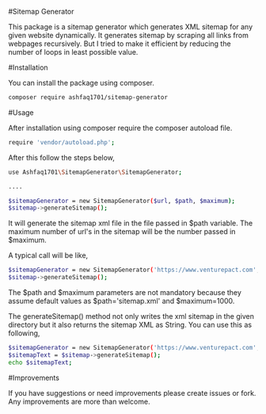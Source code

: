 #Sitemap Generator

This package is a sitemap generator which generates XML sitemap for any given website dynamically. It generates sitemap by scraping all links from webpages recursively. But I tried to make it efficient by reducing the number of loops in least possible value.


#Installation

You can install the package using composer.

```sh
composer require ashfaq1701/sitemap-generator
```

#Usage

After installation using composer require the composer autoload file.

```sh
require 'vendor/autoload.php';
```

After this follow the steps below,

```sh
use Ashfaq1701\SitemapGenerator\SitemapGenerator;

....

$sitemapGenerator = new SitemapGenerator($url, $path, $maximum);
$sitemap->generateSitemap();
```

It will generate the sitemap xml file in the file passed in $path variable. The maximum number of url's in the sitemap will be the number passed in $maximum.

A typical call will be like,

```sh
$sitemapGenerator = new SitemapGenerator('https://www.venturepact.com', '/home/user/sitemap.xml', 2000);
$sitemap->generateSitemap();
```

The $path and $maximum parameters are not mandatory because they assume default values as $path='sitemap.xml' and $maximum=1000.

The generateSitemap() method not only writes the xml sitemap in the given directory but it also returns the sitemap XML as String. You can use this as following,

```sh
$sitemapGenerator = new SitemapGenerator('https://www.venturepact.com', '/home/user/sitemap.xml', 2000);
$sitemapText = $sitemap->generateSitemap();
echo $sitemapText;
```

#Improvements

If you have suggestions or need improvements please create issues or fork. Any improvements are more than welcome.

